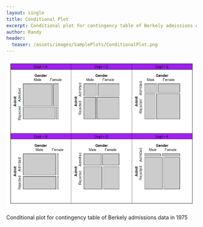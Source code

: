 ```yaml
---
layout: single
title: Conditional Plot
excerpt: Conditional plot for contingency table of Berkely admissions data in 1975
author: Randy
header:
  teaser: /assets/images/SamplePlots/ConditionalPlot.png
---
```


![](/assets/images/SamplePlots/ConditionalPlot.png)

Conditional plot for contingency table of Berkely admissions data in 1975